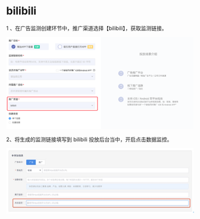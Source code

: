 # bilibili

1 、在广告监测创建环节中，推广渠道选择【bilibili】，获取监测链接。

![](../../.gitbook/assets/image%20%2876%29.png)

2、将生成的监测链接填写到 bilibili 投放后台当中，开启点击数据监控。

![](../../.gitbook/assets/image%20%2880%29.png)

